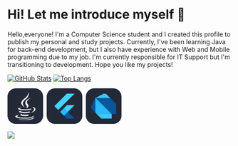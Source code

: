 # Hi! Let me introduce myself 👋
<p>Hello,everyone! I'm a Computer Science student and I created this profile to publish my personal and study projects. Currently, I've been learning Java for back-end development, but I also have experience with Web and Mobile programming due to my job. I'm currently responsible for IT Support but I'm transitioning to development. Hope you like my projects!</p>

[![GitHub Stats](https://github-readme-stats.vercel.app/api?username=venicode&show_icons=true&theme=dracula)](https://github.com/anuraghazra/github-readme-stats)
[![Top Langs](https://github-readme-stats.vercel.app/api/top-langs?username=venicode&layout=compact&langs_count=8&theme=dracula)](https://github.com/anuraghazra/github-readme-stats)

<div style="display: inline_block">
  <img align="center" alt="Rafa-Python" height="80" width="80" src="https://github.com/tandpfun/skill-icons/blob/main/icons/Java-Dark.svg">&nbsp
  <img align="center" alt="Rafa-Python" height="80" width="80" src="https://github.com/tandpfun/skill-icons/blob/main/icons/Flutter-Dark.svg">&nbsp 
  <img align="center" alt="Rafa-Python" height="80" width="80" src="https://github.com/tandpfun/skill-icons/blob/main/icons/Dart-Dark.svg">&nbsp    
</div>
<br>
 <a href="https://www.linkedin.com/in/venint/" target="_blank"><img src="https://img.shields.io/badge/-LinkedIn-%230077B5?style=for-the-badge&logo=linkedin&logoColor=white" target="_blank"></a>   
